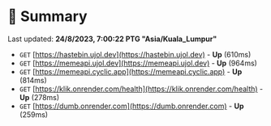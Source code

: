 # 📖 Summary
Last updated: **24/8/2023, 7:00:22 PTG "Asia/Kuala_Lumpur"**

- `GET` [https://hastebin.ujol.dev](https://hastebin.ujol.dev) - **Up** (610ms)
- `GET` [https://memeapi.ujol.dev](https://memeapi.ujol.dev) - **Up** (964ms)
- `GET` [https://memeapi.cyclic.app](https://memeapi.cyclic.app) - **Up** (814ms)
- `GET` [https://klik.onrender.com/health](https://klik.onrender.com/health) - **Up** (278ms)
- `GET` [https://dumb.onrender.com](https://dumb.onrender.com) - **Up** (259ms)
